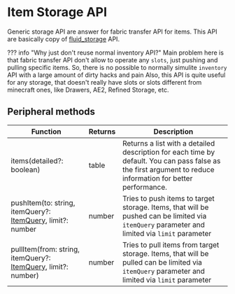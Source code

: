 # Item Storage API

Generic storage API are answer for fabric transfer API for items. This API are basically copy of [fluid_storage](https://tweaked.cc/generic_peripheral/fluid_storage.html) API.

??? info "Why just don't reuse normal inventory API?"
    Main problem here is that fabric transfer API don't allow to operate any `slots`, just pushing and pulling specific items. So, there is no possible to normally simulite `inventory` API with a large amount of dirty hacks and pain
    Also, this API is quite useful for any storage, that doesn't really have slots or slots different from minecraft ones, like Drawers, AE2, Refined Storage, etc.

## Peripheral methods

| Function                                              | Returns | Description                                                                                                                                   |
|-------------------------------------------------------|---------|-----------------------------------------------------------------------------------------------------------------------------------------------|
| items(detailed?: boolean)                                               | table   | Returns a list with a detailed description for each time by default. You can pass false as the first argument to reduce information for better performance.                                                                                                         |
| pushItem(to: string, itemQuery?: [ItemQuery](introduction.md#itemquery), limit?: number    | number  | Tries to push items to target storage. Items, that will be pushed can be limited via `itemQuery` parameter and limited via `limit` parameter       |
| pullItem(from: string, itemQuery?: [ItemQuery](introduction.md#itemquery), limit?: number) | number  | Tries to pull items from target storage. Items, that will be pulled can be limited via  `itemQuery`  parameter and limited via  `limit`  parameter |
